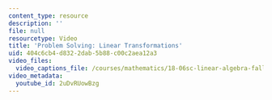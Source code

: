 ```yaml
---
content_type: resource
description: ''
file: null
resourcetype: Video
title: 'Problem Solving: Linear Transformations'
uid: 404c6cb4-d832-2dab-5b88-c00c2aea12a3
video_files:
  video_captions_file: /courses/mathematics/18-06sc-linear-algebra-fall-2011/resource-index/problem-solving-linear-transformations/2uDvRUowBzg.vtt
video_metadata:
  youtube_id: 2uDvRUowBzg
---
```

